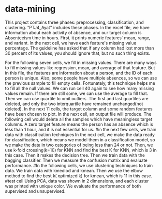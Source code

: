 # data-mining
This project contains three phases: preprocessing, classification, and clustering. "PTJ4_Ayat" includes these phases. In the excel file, we have information about each activity of absence, and our target column is Absenteeism time in hours. First, it prints numeric features' mean, range, and variant. 
In the next cell, we have each feature's missing value percentage. The guideline has asked that if any column had lost more than 30 percent of its values, you should ignore that, but no such thing exists.

For the following seven cells, we fill in missing values. There are many ways to fill missing values like regression, mean, and average of that feature. But in this file, the features are information about a person, and the ID of each person is unique. Also, some people have multiple absences, so we can use the previous sample to fill empty cells. Fortunately, this technique helps me to fill all the null values. We can run cell 40 again to see how many missing values remain. If there are still some, we can use the average to fill that.
Then we can use quartile to omit outliers. The first and last quartiles are deleted, and only the two interquartile have remained unchanged(not deleted).
In the next 11 cells, the target column and some random features have been chosen to plot.
In the next cell, an output file will produce.
The following cell would delete all the samples which have meaningless target columns. A zero target feature means the person has an absence which is less than 1 hour, and it is not essential for us.
#in the next few cells, we train data with classification techniques
In the next cell, we make the data ready for classification, which means we model them in a classification model, so we make the data in two categories of being less than 24 or not.
Then, we use k-fold crossing(k=10) for KNN and find the best K for KNN, which is 3 in this case.
Then it makes the decision tree.
Then we train data with the bagging classifier.
Then we measure the confusion matrix and evaluate performance.
#In the following cells, we use clustering techniques to train data.
We train data with kmediod and kmean.
Then we use the elbow method to find the best k( optimized k) for kmean, which is 11 in this case.
#test cell
Using PCA, data was shown in 2 dimensions, and each cluster was printed with unique color.
We evaluate the performance of both supervised and unsupervised.
